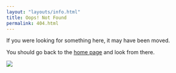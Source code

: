 ```yaml
---
layout: "layouts/info.html"
title: Oops! Not Found
permalink: 404.html
---
```


If you were looking for something here, it may <span class="font-bold">have been moved</span>.

You should go back to the <a href="/" class="link link-secondary">home page</a> and look from there.

<img src="{{ '/img/not_found.webp' | url }}" class="h-80 mx-auto rounded-3xl border-accent border-2">

